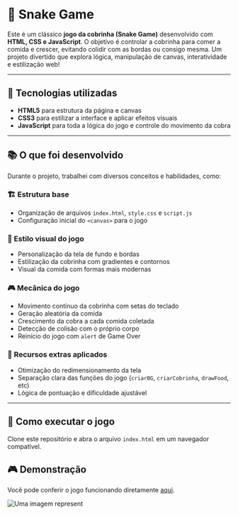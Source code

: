 # 🐍 Snake Game

Este é um clássico **jogo da cobrinha (Snake Game)** desenvolvido com **HTML, CSS e JavaScript**. O objetivo é controlar a cobrinha para comer a comida e crescer, evitando colidir com as bordas ou consigo mesma. Um projeto divertido que explora lógica, manipulação de canvas, interatividade e estilização web!

---

## 🚀 Tecnologias utilizadas
- **HTML5** para estrutura da página e canvas
- **CSS3** para estilizar a interface e aplicar efeitos visuais
- **JavaScript** para toda a lógica do jogo e controle do movimento da cobra

---

## 📚 O que foi desenvolvido

Durante o projeto, trabalhei com diversos conceitos e habilidades, como:

### 🏗️ Estrutura base
- Organização de arquivos `index.html`, `style.css` e `script.js`
- Configuração inicial do `<canvas>` para o jogo

### 🎨 Estilo visual do jogo
- Personalização da tela de fundo e bordas
- Estilização da cobrinha com gradientes e contornos
- Visual da comida com formas mais modernas

### 🎮 Mecânica do jogo
- Movimento contínuo da cobrinha com setas do teclado
- Geração aleatória da comida
- Crescimento da cobra a cada comida coletada
- Detecção de colisão com o próprio corpo
- Reinício do jogo com `alert` de Game Over

### 🧠 Recursos extras aplicados
- Otimização do redimensionamento da tela
- Separação clara das funções do jogo (`criarBG`, `criarCobrinha`, `drawFood`, etc)
- Lógica de pontuação e dificuldade ajustável

---

## 📌 Como executar o jogo  
Clone este repositório e abra o arquivo `index.html` em um navegador compatível.

## 🎮 Demonstração  
Você pode conferir o jogo funcionando diretamente [aqui](https://recriando-jogo-cobrinha.vercel.app/).

![Uma imagem represent](https://github.com/user-attachments/assets/c80a8869-715b-4a27-975c-eee310eb3e68)
